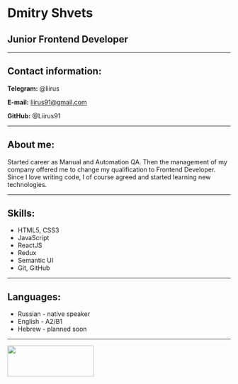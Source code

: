 # Dmitry Shvets

## Junior Frontend Developer
___

## Contact information:
**Telegram:** @liirus

**E-mail:** <liirus91@gmail.com>

**GitHub:** @Liirus91

___

## About me:
Started career as Manual and Automation QA. Then the management of my company offered me to change my qualification to Frontend Developer. Since I love writing code, I of course agreed and started learning new technologies.

___

## Skills:
* HTML5, CSS3
* JavaScript
* ReactJS 
* Redux 
* Semantic UI
* Git, GitHub

___

## Languages:
* Russian - native speaker
* English - A2/B1
* Hebrew - planned soon

___
<img src="https://rs.school/images/rs_school.svg" width="195" height="70"/>

